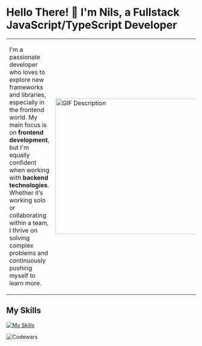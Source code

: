 # Hello There! 👋 I'm Nils, a Fullstack JavaScript/TypeScript Developer

<table>
<tr>
<td>

I'm a passionate developer who loves to explore new frameworks and libraries, especially in the frontend world. My main focus is on **frontend development**, but I'm equally confident when working with **backend technologies**. Whether it’s working solo or collaborating within a team, I thrive on solving complex problems and continuously pushing myself to learn more.

</td>
<td>

<img src="https://media.giphy.com/media/qgQUggAC3Pfv687qPC/giphy.gif" alt="GIF Description" width="480" height="360"/>

</td>
</tr>
</table>

## My Skills
[![My Skills](https://skillicons.dev/icons?i=js,ts,html,react,nextjs,css,tailwind,figma,docker,githubactions,jest,npm,postgres,postman,vercel)](https://skillicons.dev)

![Codewars](https://www.codewars.com/users/Nilshanssonmeng/badges/large)
